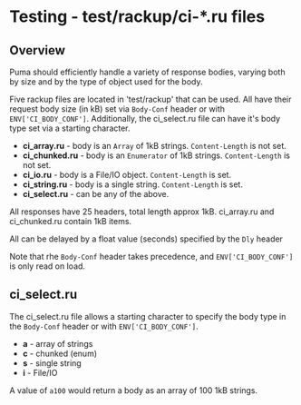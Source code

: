 # Testing - test/rackup/ci-*.ru files

## Overview

Puma should efficiently handle a variety of response bodies, varying both by size
and by the type of object used for the body.

Five rackup files are located in 'test/rackup' that can be used.  All have their
request body size (in kB) set via `Body-Conf` header or with `ENV['CI_BODY_CONF']`.
Additionally, the ci_select.ru file can have it's body type set via a starting
character.

* **ci_array.ru** - body is an `Array` of 1kB strings.  `Content-Length` is not set.
* **ci_chunked.ru** - body is an `Enumerator` of 1kB strings.  `Content-Length` is not set.
* **ci_io.ru** - body is a File/IO object.  `Content-Length` is set.
* **ci_string.ru** - body is a single string.  `Content-Length` is set.
* **ci_select.ru** - can be any of the above.

All responses have 25 headers, total length approx 1kB.  ci_array.ru and ci_chunked.ru
contain 1kB items.

All can be delayed by a float value (seconds) specified by the `Dly` header

Note that rhe `Body-Conf` header takes precedence, and `ENV['CI_BODY_CONF']` is
only read on load.

## ci_select.ru

The ci_select.ru file allows a starting character to specify the body type in the
`Body-Conf` header or with `ENV['CI_BODY_CONF']`.
* **a** - array of strings
* **c** - chunked (enum)
* **s** - single string
* **i** - File/IO

A value of `a100` would return a body as an array of 100 1kB strings.
